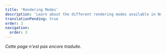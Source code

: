 ```yaml
---
title: 'Rendering Modes'
description: 'Learn about the different rendering modes available in Nuxt.'
translationPending: true
order: 3
navigation:
  order: 3
---
```

_Cette page n'est pas encore traduite._
